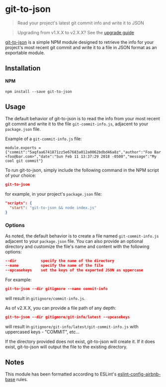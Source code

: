 # git-to-json
> Read your project's latest git commit info and write it to JSON

> Upgrading from v1.X.X to v2.X.X? See the [upgrade guide]

[git-to-json] is a simple NPM module designed to retrieve the info for your project's most recent git commit and write it to a file in JSON format as an exportable module.

## Installation

#### NPM

``` SH
npm install --save git-to-json
```

## Usage

The default behavior of git-to-json is to read the info from your most recent git commit and write it to the file `git-commit-info.js`, adjacent to your `package.json` file.

Example of a `git-commit-info.js` file:

``` JS
module.exports = {"commit":"5aqfaa6741871zz5e67683a012a0062bdbd46a8z","author":"Foo Bar <foo@bar.com>","date":"Sun Feb 11 13:37:29 2018 -0500","message":"My cool git commit"}
```

To run git-to-json, simply include the following command in the NPM script of your choice:

``` JSON
git-to-json
```

for example, in your project's `package.json` file:

``` JSON
"scripts": {
  "start": "git-to-json && node index.js"
}
```

### Options

As noted, the default behavior is to create a file named `git-commit-info.js` adjacent to your `package.json` file. You can also provide an optional directory and customize the file's name and content with the following options:

``` JSON
--dir           specify the name of the directory
--name          specify the name of the file
--upcasekeys    set the keys of the exported JSON as uppercase
```

For example:

``` JSON
git-to-json --dir gitignore --name commit-info
```

will result in `gitignore/commit-info.js`.

As of v2.X.X, you can provide a file path of any depth:

``` JSON
git-to-json --dir gitignore/git-info/latest --upcasekeys
```

will result in `gitignore/git-info/latest/git-commit-info.js` with uppercased keys - "COMMIT", etc...

If the directory provided does not exist, git-to-json will create it. If it does exist, git-to-json will output the file to the existing directory.

## Notes

This module has been formatted according to ESLint's [eslint-config-airbnb-base] rules.

[upgrade guide]: upgrade_guides/v1-to-v2-upgrade-guide.md
[git-to-json]: https://www.npmjs.com/package/git-to-json
[eslint-config-airbnb-base]: https://www.npmjs.com/package/eslint-config-airbnb-base
